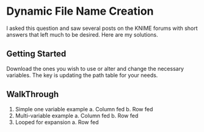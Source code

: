 # Dynamic File Name Creation

I asked this question and saw several posts on the KNIME forums with short answers that left much to be desired.  Here are my solutions.

## Getting Started

Download the ones you wish to use or alter and change the necessary variables.  The key is updating the path table for your needs.

## WalkThrough

1.	Simple one variable example
a.	Column fed
b.	Row fed
2.	Multi-variable example
a.	Column fed
b.	Row fed
3.	Looped for expansion
a.	Row fed
